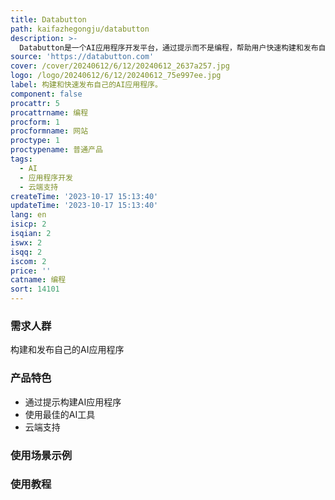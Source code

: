 ```yaml
---
title: Databutton
path: kaifazhegongju/databutton
description: >-
  Databutton是一个AI应用程序开发平台，通过提示而不是编程，帮助用户快速构建和发布自己的AI应用程序。它提供了最佳的AI工具和云端支持，使得即使对编程经验有限或无经验的人也能在短时间内创建出令人惊叹的AI应用程序。Databutton的功能强大且易于使用，适用于各种场景和需求。定价请访问官方网站了解更多信息。
source: 'https://databutton.com'
cover: /cover/20240612/6/12/20240612_2637a257.jpg
logo: /logo/20240612/6/12/20240612_75e997ee.jpg
label: 构建和快速发布自己的AI应用程序。
component: false
procattr: 5
procattrname: 编程
procform: 1
procformname: 网站
proctype: 1
proctypename: 普通产品
tags:
  - AI
  - 应用程序开发
  - 云端支持
createTime: '2023-10-17 15:13:40'
updateTime: '2023-10-17 15:13:40'
lang: en
isicp: 2
isqian: 2
iswx: 2
isqq: 2
iscom: 2
price: ''
catname: 编程
sort: 14101
---
```




### 需求人群
构建和发布自己的AI应用程序

### 产品特色
- 通过提示构建AI应用程序
- 使用最佳的AI工具
- 云端支持

### 使用场景示例


### 使用教程


  
